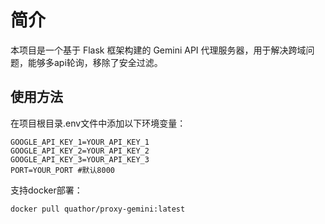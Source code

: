 # 简介
本项目是一个基于 Flask 框架构建的 Gemini API 代理服务器，用于解决跨域问题，能够多api轮询，移除了安全过滤。

## 使用方法
在项目根目录.env文件中添加以下环境变量：
```
GOOGLE_API_KEY_1=YOUR_API_KEY_1
GOOGLE_API_KEY_2=YOUR_API_KEY_2
GOOGLE_API_KEY_3=YOUR_API_KEY_3
PORT=YOUR_PORT #默认8000
```
支持docker部署：
```bash
docker pull quathor/proxy-gemini:latest
```
